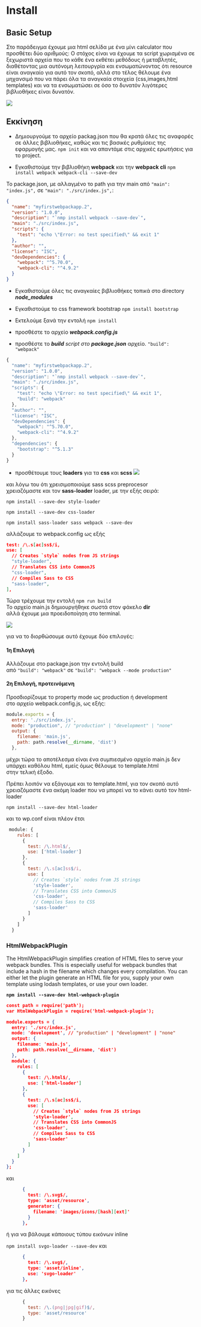 # Install

## Basic Setup

Στο παράδειγμα έχουμε μια html σελίδα με ένα μίνι calculator που προσθέτει δύο αριθμούς:
O στόχος είναι να έχουμε τα script χωρισμένα σε ξεχωριστά αρχεία που το κάθε ένα εκθέτει
μεθόδους ή μεταβλητές, διαθέτοντας μια αυτόνομη λειτουργρία και ενσωματώνοντας ότι resource είναι αναγκαίο για αυτό τον σκοπό, αλλά στο τέλος θέλουμε ένα μηχανσιμό που να πάρει όλα τα αναγκαία στοιχεία (css,images,html templates) και να τα ενσωματώσει σε όσο το δυνατόν λιγότερες βιβλιοθήκες είναι δυνατόν.

![](./doc/index.png)

## Εκκίνηση
- Δημιουργούμε το αρχείο packag.json  που θα κρατά όλες τις αναφορές σε άλλες βιβλιοθήκες, 
  καθώς και τις βασικές ρυθμίσεις της εφαρμογής μας.
  `npm init`
  και να απαντάμε στις αρχικές ερωτήσεις για το project.

- Εγκαθιστούμε την βιβλιοθήκη **webpack** και την **webpack cli**
  `npm install webpack webpack-cli --save-dev`


Το package.json, με αλλαγμένο το path για την main 
από `"main": "index.js",` 
σε `"main": "./src/index.js",`:

```json
{
  "name": "myfirstwebpackapp.2",
  "version": "1.0.0",
  "description": "`nmp install webpack --save-dev`",
  "main": "./src/index.js",
  "scripts": {
    "test": "echo \"Error: no test specified\" && exit 1"
  },
  "author": "",
  "license": "ISC",
  "devDependencies": {
    "webpack": "^5.70.0",
    "webpack-cli": "^4.9.2"
  }
}
```
- Εγκαθιστούμε όλες τις αναγκαίες βιβλιοθήκες τοπικά
στο directory ***node_modules***

- Εγκαθιστούμε το css framework bootstrap
`npm install bootstrap`

- Εκτελούμε ξανά την εντολή
`npm install`

- προσθέστε το αρχείο ***webpack.config.js***

- προσθέστε το ***build** script στο **package.json*** αρχείο.
   `"build": "webpack"`
```js
{
  "name": "myfirstwebpackapp.2",
  "version": "1.0.0",
  "description": "`nmp install webpack --save-dev`",
  "main": "./src/index.js",
  "scripts": {
    "test": "echo \"Error: no test specified\" && exit 1",
    "build": "webpack"
  },
  "author": "",
  "license": "ISC",
  "devDependencies": {
    "webpack": "^5.70.0",
    "webpack-cli": "^4.9.2"
  },
  "dependencies": {
    "bootstrap": "^5.1.3"
  }
}
```
- προσθέτουμε τους **loaders** για τα **css** και **scss**
![](./doc/wpcf-01.png)

και λόγω του ότι χρεισιμοποιούμε sass scss preprocesor  
χρειαζόμαστε και τον **sass-loader** loader, με την εξής σειρά:

`npm install --save-dev style-loader`

`npm install --save-dev css-loader`

`npm install sass-loader sass webpack --save-dev`

αλλάζουμε το webpack.config ως εξής

```json
test: /\.s[ac]ss$/i,
use: [
  // Creates `style` nodes from JS strings
  "style-loader",
  // Translates CSS into CommonJS
  "css-loader",
  // Compiles Sass to CSS
  "sass-loader",
],
```

Τώρα τρέχουμε την εντολή `npm run build`  
Το αρχείο main.js δημιουργήθηκε σωστά στον φάκελο **dir**  
αλλά έχουμε μια προειδοποίηση στο terminal.

![](./doc/wpcf-02.png)

για να το διορθώσουμε αυτό έχουμε δύο επιλογές:  

#### 1η Επιλογή
Αλλάζουμε στο package.json την εντολή build  
από `"build": "webpack"` σε `"build": "webpack --mode production"`

#### 2η Επιλογή, προτεινόμενη
Προσδιορίζουμε το property mode ως production ή development  
στο αρχείο webpack.config.js, ως εξής:

```js
module.exports = {
  entry: './src/index.js',
  mode: "production", // "production" | "development" | "none"
  output: {
    filename: 'main.js',
    path: path.resolve(__dirname, 'dist')
  },
```
μέχρι τώρα το αποτέλεσμα είναι ένα συμπιεσμένο αρχείο main.js
δεν υπάρχει καθόλου html, εμείς όμως θέλουμε το template.html  
στην τελική έξοδο.

Πρέπει λοιπόν να εξάγουμε και το template.html, για τον σκοπό αυτό  
χρειαζόμαστε ένα ακόμη loader που να μπορεί να το κάνει αυτό τον html-loader

`npm install --save-dev html-loader`

και το wp.conf είναι πλέον έτσι

```js
 module: {
    rules: [
      {
        test: /\.html$/,
        use: ['html-loader']
      },
      {
        test: /\.s[ac]ss$/i,
        use: [
          // Creates `style` nodes from JS strings
          'style-loader',
          // Translates CSS into CommonJS
          'css-loader',
          // Compiles Sass to CSS
          'sass-loader'
        ]
      }
    ]
  }
```  

### HtmlWebpackPlugin

The HtmlWebpackPlugin simplifies creation of HTML files to serve your webpack bundles. This is especially useful for webpack bundles that include a hash in the filename which changes every compilation. You can either let the plugin generate an HTML file for you, supply your own template using lodash templates, or use your own loader.

**`npm install --save-dev html-webpack-plugin`**

```json
const path = require('path');
var HtmlWebpackPlugin = require('html-webpack-plugin');

module.exports = {
  entry: './src/index.js',
  mode: 'development', // "production" | "development" | "none"
  output: {
    filename: 'main.js',
    path: path.resolve(__dirname, 'dist')
  },
  module: {
    rules: [
      {
        test: /\.html$/,
        use: ['html-loader']
      },
      {
        test: /\.s[ac]ss$/i,
        use: [
          // Creates `style` nodes from JS strings
          'style-loader',
          // Translates CSS into CommonJS
          'css-loader',
          // Compiles Sass to CSS
          'sass-loader'
        ]
      }
    ]
  }
};
```

και 
```json
      {
        test: /\.svg$/,
        type: 'asset/resource',
        generator: {
          filename: 'images/icons/[hash][ext]'
        }
      },
```
ή για να βάλουμε κάποιους τύπου εικόνων inline

`npm install svgo-loader --save-dev`
και
```json
      {
        test: /\.svg$/,
        type: 'asset/inline',
        use: 'svgo-loader'
      },
```
για τις άλλες εικόνες

```js
      {
        test: /\.(png|jpg|gif)$/,
        type: 'asset/resource'
      }
```      